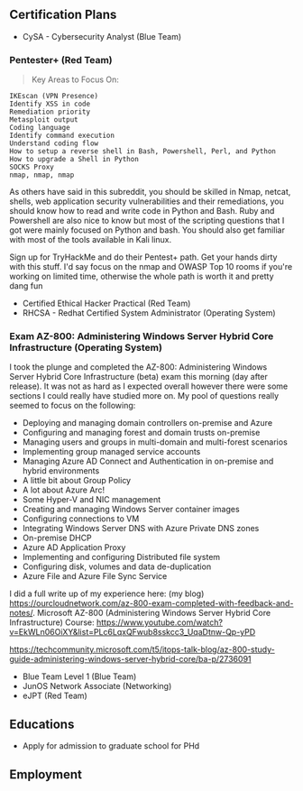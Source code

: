 ## Certification Plans

* CySA - Cybersecurity Analyst (Blue Team)
### Pentester+ (Red Team)
> Key Areas to Focus On:

    IKEscan (VPN Presence)
    Identify XSS in code
    Remediation priority
    Metasploit output
    Coding language
    Identify command execution
    Understand coding flow
    How to setup a reverse shell in Bash, Powershell, Perl, and Python
    How to upgrade a Shell in Python
    SOCKS Proxy
    nmap, nmap, nmap
    
As others have said in this subreddit, you should be skilled in Nmap, netcat, shells, web application security vulnerabilities and their remediations, you should know how to read and write code in Python and Bash. Ruby and Powershell are also nice to know but most of the scripting questions that I got were mainly focused on Python and bash. You should also get familiar with most of the tools available in Kali linux.

Sign up for TryHackMe and do their Pentest+ path. Get your hands dirty with this stuff. I'd say focus on the nmap and OWASP Top 10 rooms if you're working on limited time, otherwise the whole path is worth it and pretty dang fun

* Certified Ethical Hacker Practical (Red Team)
* RHCSA - Redhat Certified System Administrator (Operating System)
### Exam AZ-800: Administering Windows Server Hybrid Core Infrastructure (Operating System)
I took the plunge and completed the AZ-800: Administering Windows Server Hybrid Core Infrastructure (beta) exam this morning (day after release). It was not as hard as I expected overall however there were some sections I could really have studied more on. My pool of questions really seemed to focus on the following:

* Deploying and managing domain controllers on-premise and Azure
* Configuring and managing forest and domain trusts on-premise
* Managing users and groups in multi-domain and multi-forest scenarios 
* Implementing group managed service accounts
* Managing Azure AD Connect and Authentication in on-premise and hybrid environments
* A little bit about Group Policy
* A lot about Azure Arc!
* Some Hyper-V and NIC management
* Creating and managing Windows Server container images
* Configuring connections to VM
* Integrating Windows Server DNS with Azure Private DNS zones
* On-premise DHCP
* Azure AD Application Proxy
* Implementing and configuring Distributed file system
* Configuring disk, volumes and data de-duplication
* Azure File and Azure File Sync Service

I did a full write up of my experience here: (my blog) https://ourcloudnetwork.com/az-800-exam-completed-with-feedback-and-notes/.
Microsoft AZ-800 (Administering Windows Server Hybrid Core Infrastructure) Course: https://www.youtube.com/watch?v=EkWLn06OiXY&list=PLc6LqxQFwub8sskcc3_UqaDtnw-Qp-yPD

https://techcommunity.microsoft.com/t5/itops-talk-blog/az-800-study-guide-administering-windows-server-hybrid-core/ba-p/2736091
* Blue Team Level 1 (Blue Team)
* JunOS Network Associate (Networking)
* eJPT (Red Team)

## Educations

* Apply for admission to graduate school for PHd

## Employment
